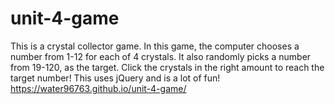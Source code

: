 # unit-4-game
This is a crystal collector game.  In this game, the computer chooses a number from 1-12 for each of 4 crystals.
It also randomly picks a number from 19-120, as the target.
Click the crystals in the right amount to reach the target number!
This uses jQuery and is a lot of fun!
https://water96763.github.io/unit-4-game/
